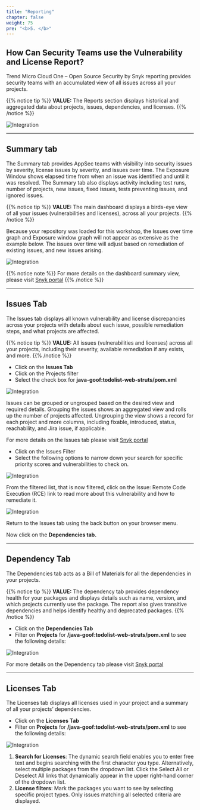 ```yaml
---
title: "Reporting"
chapter: false
weight: 75
pre: "<b>5. </b>"
---
```


## How Can Security Teams use the Vulnerability and License Report?

Trend Micro Cloud One – Open Source Security by Snyk reporting provides security teams with an accumulated view of all issues across all your projects.

{{% notice tip %}}
**VALUE:** The Reports section displays historical and aggregated data about projects, issues, dependencies, and licenses. 
{{% /notice %}}

![Integration](/images/report1.png)

----

## Summary tab
The Summary tab provides AppSec teams with visibility into security issues by severity, license issues by severity, and issues over time. The Exposure Window shows elapsed time from when an issue was identified and until it was resolved. The Summary tab also displays activity including test runs, number of projects, new issues, fixed issues, tests preventing issues, and ignored issues.

{{% notice tip %}}
**VALUE:** The main dashboard displays a birds-eye view of all your issues (vulnerabilities and licenses), across all your projects.
{{% /notice %}}

Because your repository was loaded for this workshop, the Issues over time graph and Exposure window graph will not appear as extensive as the example below. The issues over time will adjust based on remediation of existing issues, and new issues arising.

![Integration](/images/report2.png)

{{% notice note %}}
For more details on the dashboard summary view, please visit [Snyk portal](https://support.snyk.io/hc/en-us/articles/360004002578-Summary-tab)
{{% /notice %}}

----

## Issues Tab
The Issues tab displays all known vulnerability and license discrepancies across your projects with details about each issue, possible remediation steps, and what projects are affected. 

{{% notice tip %}}
**VALUE:** All issues (vulnerabilities and licenses) across all your projects, including their severity, available remediation if any exists, and more.
{{% /notice %}}

- Click on the **Issues Tab**
- Click on the Projects filter
- Select the check box for **java-goof:todolist-web-struts/pom.xml**

![Integration](/images/report3.png)

Issues can be grouped or ungrouped based on the desired view and required details. Grouping the issues shows an aggregated view and rolls up the number of projects affected. Ungrouping the view shows a record for each project and more columns, including fixable, introduced, status, reachability, and Jira issue, if applicable.

For more details on the Issues tab please visit [Snyk portal](https://support.snyk.io/hc/en-us/articles/360004002598-Issues-tab)

- Click on the Issues Filter
- Select the following options to narrow down your search for specific priority scores and vulnerabilities to check on.

![Integration](/images/report4.png)

From the filtered list, that is now filtered, click on the Issue: Remote Code Execution (RCE) link to read more about this vulnerability and how to remediate it.

![Integration](/images/report5.png)

Return to the Issues tab using the back button on your browser menu. 

Now click on the **Dependencies tab.**

---

## Dependency Tab

The Dependencies tab acts as a Bill of Materials for all the dependencies in your projects. 

{{% notice tip %}}
**VALUE:** The dependency tab provides dependency health for your packages and displays details such as name, version, and which projects currently use the package. The report also gives transitive dependencies and helps identify healthy and deprecated packages.
{{% /notice %}}

- Click on the **Dependencies Tab**
- Filter on **Projects** for **/java-goof:todolist-web-struts/pom.xml** to see the following details:

![Integration](/images/report6.png)

For more details on the Dependency tab please visit [Snyk portal](https://support.snyk.io/hc/en-us/articles/360004002618-Dependencies-tab)

---

## Licenses Tab

The Licenses tab displays all licenses used in your project and a summary of all your projects’ dependencies. 

- Click on the **Licenses Tab**
- Filter on **Projects** for **/java-goof:todolist-web-struts/pom.xml** to see the following details:


![Integration](/images/report7.png)

1. **Search for Licenses**: The dynamic search field enables you to enter free text and begins searching with the first character you type. Alternatively, select multiple packages from the dropdown list. Click the Select All or Deselect All links that dynamically appear in the upper right-hand corner of the dropdown list.
2. **License filters**: Mark the packages you want to see by selecting specific project types. Only issues matching all selected criteria are displayed.

